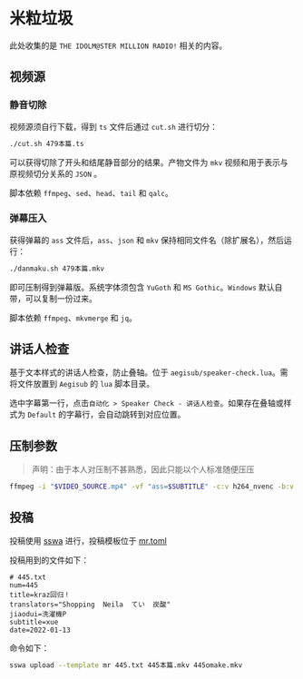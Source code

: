# 米粒垃圾

此处收集的是 `THE IDOLM@STER MILLION RADIO!` 相关的内容。

## 视频源

### 静音切除

视频源须自行下载，得到 `ts` 文件后通过 `cut.sh` 进行切分：

```bash
./cut.sh 479本篇.ts
```

可以获得切除了开头和结尾静音部分的结果。产物文件为 `mkv` 视频和用于表示与原视频切分关系的 `JSON` 。

脚本依赖 `ffmpeg`、`sed`、`head`、`tail` 和 `qalc`。

### 弹幕压入

获得弹幕的 `ass` 文件后，`ass`、`json` 和 `mkv` 保持相同文件名（除扩展名），然后运行：

```bash
./danmaku.sh 479本篇.mkv
```

即可压制得到弹幕版。系统字体须包含 `YuGoth` 和 `MS Gothic`。`Windows` 默认自带，可以复制一份过来。

脚本依赖 `ffmpeg`、`mkvmerge` 和 `jq`。

## 讲话人检查

基于文本样式的讲话人检查，防止叠轴。位于 `aegisub/speaker-check.lua`。需将文件放置到 `Aegisub` 的 `lua` 脚本目录。

选中字幕第一行，点击`自动化 > Speaker Check - 讲话人检查`。如果存在叠轴或样式为 `Default` 的字幕行，会自动跳转到对应位置。

## 压制参数

> 声明：由于本人对压制不甚熟悉，因此只能以个人标准随便压压

```bash
ffmpeg -i "$VIDEO_SOURCE.mp4" -vf "ass=$SUBTITLE" -c:v h264_nvenc -b:v 6000k -profile:v main -c:a aac -b:a 320k "$OUTPUT.mkv"
```

## 投稿

投稿使用 [sswa](https://github.com/Yesterday17/sswa) 进行，投稿模板位于 [mr.toml](templates/mr.toml)

投稿用到的文件如下：

```text
# 445.txt
num=445
title=kraz回归！
translators="Shopping  Neila  てい  炭酸"
jiaodui=洗濯機P
subtitle=xue
date=2022-01-13
```

命令如下：

```bash
sswa upload --template mr 445.txt 445本篇.mkv 445omake.mkv
```
